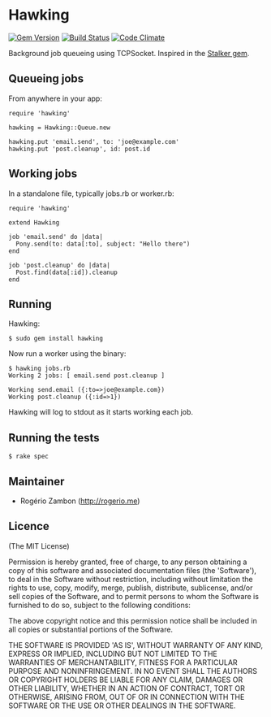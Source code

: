 Hawking
=======

[![Gem Version](https://badge.fury.io/rb/hawking.png)](http://badge.fury.io/rb/hawking)
[![Build Status](https://travis-ci.org/rogeriozambon/hawking.png?branch=master)](https://travis-ci.org/rogeriozambon/hawking)
[![Code Climate](https://codeclimate.com/github/rogeriozambon/hawking.png)](https://codeclimate.com/github/rogeriozambon/hawking)

Background job queueing using TCPSocket. Inspired in the [Stalker gem](https://github.com/han/stalker).

Queueing jobs
-------------

From anywhere in your app:

~~~.ruby
require 'hawking'

hawking = Hawking::Queue.new

hawking.put 'email.send', to: 'joe@example.com'
hawking.put 'post.cleanup', id: post.id
~~~

Working jobs
------------

In a standalone file, typically jobs.rb or worker.rb:

~~~.ruby
require 'hawking'

extend Hawking

job 'email.send' do |data|
  Pony.send(to: data[:to], subject: "Hello there")
end

job 'post.cleanup' do |data|
  Post.find(data[:id]).cleanup
end
~~~

Running
-------

Hawking:

    $ sudo gem install hawking

Now run a worker using the binary:

    $ hawking jobs.rb
    Working 2 jobs: [ email.send post.cleanup ]

    Working send.email ({:to=>joe@example.com})
    Working post.cleanup ({:id=>1})

Hawking will log to stdout as it starts working each job.

Running the tests
-----------------

    $ rake spec

Maintainer
----------

* Rogério Zambon (http://rogerio.me)

Licence
-------

(The MIT License)

Permission is hereby granted, free of charge, to any person obtaining a copy of this software and associated documentation files (the 'Software'), to deal in the Software without restriction, including without limitation the rights to use, copy, modify, merge, publish, distribute, sublicense, and/or sell copies of the Software, and to permit persons to whom the Software is furnished to do so, subject to the following conditions:

The above copyright notice and this permission notice shall be included in all copies or substantial portions of the Software.

THE SOFTWARE IS PROVIDED 'AS IS', WITHOUT WARRANTY OF ANY KIND, EXPRESS OR IMPLIED, INCLUDING BUT NOT LIMITED TO THE WARRANTIES OF MERCHANTABILITY, FITNESS FOR A PARTICULAR PURPOSE AND NONINFRINGEMENT. IN NO EVENT SHALL THE AUTHORS OR COPYRIGHT HOLDERS BE LIABLE FOR ANY CLAIM, DAMAGES OR OTHER LIABILITY, WHETHER IN AN ACTION OF CONTRACT, TORT OR OTHERWISE, ARISING FROM, OUT OF OR IN CONNECTION WITH THE SOFTWARE OR THE USE OR OTHER DEALINGS IN THE SOFTWARE.
